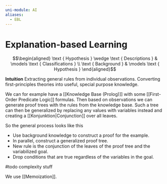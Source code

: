 ```yaml
---
uni-module: AI
aliases:
  - EBL
---
```

# Explanation-based Learning

$$\begin{aligned}
\text { Hypothesis } \wedge \text { Descriptions } & \models \text { Classifications } \\
\text { Background } & \models \text { Hypothesis }
\end{aligned}$$

**Intuition**
Extracting general rules from individual observations.
Converting first-principles theories into useful, special purpose knowledge. 

We can for example have a [[Knowledge Base (Prolog)]] with some [[First-Order Predicate Logic]] formulas. Then based on observations we can generate proof trees with the rules from the knowledge base. Such a tree can then be generalized by replacing any values with variables instead and creating a [[Konjunktion|Conjunction]] over all leaves. 

So the general process looks like this
- Use background knowledge to construct a proof for the example.
- In parallel, construct a generalized proof tree.  
- New rule is the conjunction of the leaves of the proof tree and the variabilized goal. 
- Drop conditions that are true regardless of the variables in the goal.

#todo complexity stuff 

We use [[Memoization]].

